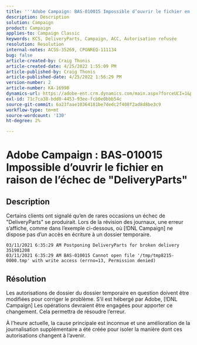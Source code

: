 ```yaml
---
title: '''Adobe Campaign: BAS-010015 Impossible d’ouvrir le fichier en raison de l’erreur "DeliveryParts"'
description: Description
solution: Campaign
product: Campaign
applies-to: Campaign Classic
keywords: KCS, DeliveryParts, Campaign, ACC, Autorisation refusée
resolution: Resolution
internal-notes: ACSS-35269, CPGNREQ-111134
bug: false
article-created-by: Craig Thonis
article-created-date: 4/25/2022 1:55:09 PM
article-published-by: Craig Thonis
article-published-date: 4/25/2022 1:56:29 PM
version-number: 2
article-number: KA-16998
dynamics-url: https://adobe-ent.crm.dynamics.com/main.aspx?forceUCI=1&pagetype=entityrecord&etn=knowledgearticle&id=afb52a51-9fc4-ec11-a7b6-0022480a1ec2
exl-id: 71c7ca38-bdd0-4453-93ee-fcb0e0bbb54c
source-git-commit: 6a23faae10364181be7dedc2f408f2ad8d8be3c9
workflow-type: tm+mt
source-wordcount: '130'
ht-degree: 2%

---
```


# Adobe Campaign : BAS-010015 Impossible d’ouvrir le fichier en raison de l’échec de &quot;DeliveryParts&quot;

## Description


Certains clients ont signalé qu’en de rares occasions un échec de &quot;DeliveryParts&quot; se produirait. Lors de la révision des journaux, une erreur s’affiche, comme dans l’exemple ci-dessous, où [!DNL Campaign] ne dispose pas d’un accès en écriture à un dossier temporaire.

```
03/11/2021 6:35:29 AM Postponing DeliveryParts for broken delivery 351981208
03/11/2021 6:35:29 AM BAS-010015 Cannot open file '/tmp/tmp8215-0000.tmp' with write access (errno=13, Permission denied)
```



## Résolution


Les autorisations de dossier du dossier temporaire en question doivent être modifiées pour corriger le problème. S’il est hébergé par Adobe, [!DNL Campaign] Les opérations devraient être engagées pour apporter ce changement. Cela permettra de résoudre l’erreur.

À l’heure actuelle, la cause principale est inconnue et une amélioration de la journalisation supplémentaire a été créée pour isoler la manière dont ces autorisations changent à l’avenir.
